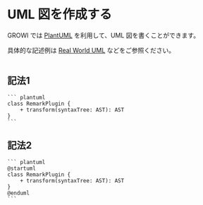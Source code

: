# UML 図を作成する

GROWI では [PlantUML](https://plantuml.com/) を利用して、UML 図を書くことができます。

具体的な記述例は [Real World UML](https://real-world-plantuml.com/) などをご参照ください。

<img :src="$withBase('/assets/images/uml_diagrams.png')" alt="">


## 記法1

~~~ plantuml
``` plantuml
class RemarkPlugin {
    + transform(syntaxTree: AST): AST
}
```
~~~

## 記法2

~~~ plantuml
``` plantuml
@startuml
class RemarkPlugin {
    + transform(syntaxTree: AST): AST
}
@enduml
```
~~~
